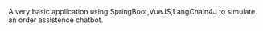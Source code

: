 A very basic application using SpringBoot,VueJS,LangChain4J to simulate an order assistence chatbot. 
